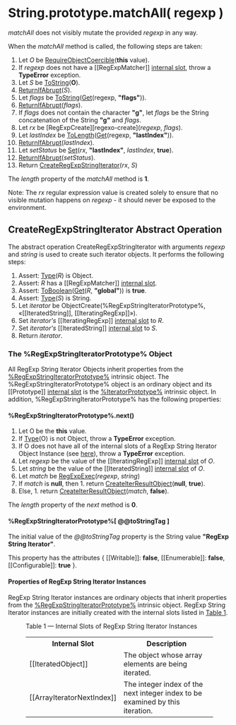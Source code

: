 # String.prototype.matchAll( regexp )</h1>

*matchAll* does not visibly mutate the provided *regexp* in any way.

When the *matchAll* method is called, the following steps are taken:
  1. Let *O* be [RequireObjectCoercible][require-object-coercible](**this** value).
  1. If *regexp* does not have a [[RegExpMatcher]] [internal slot][internal-slot], throw a **TypeError** exception.
  1. Let *S* be [ToString][to-string](**O**).
  1. [ReturnIfAbrupt][return-if-abrupt](*S*).
  1. Let *flags* be [ToString][to-string]([Get][get](regexp, **"flags"**)).
  1. [ReturnIfAbrupt][return-if-abrupt](*flags*).
  1. If *flags* does not contain the character **"g"**, let *flags* be the String concatenation of the String **"g"** and *flags*.
  1. Let *rx* be [RegExpCreate][regexo-create](*regexp*, *flags*).
  1. Let *lastIndex* be [ToLength][to-length]([Get][get](regexp, **"lastIndex"**)).
  1. [ReturnIfAbrupt][return-if-abrupt](*lastIndex*).
  1. Let *setStatus* be [Set][set](*rx*, **"lastIndex"**, *lastIndex*, **true**).
  1. [ReturnIfAbrupt][return-if-abrupt](*setStatus*).
  1. Return [CreateRegExpStringIterator](#createregexpstringiterator-abstract-operation)(*rx*, *S*)

The *length* property of the *matchAll* method is **1**.

Note: The *rx* regular expression value is created solely to ensure that no visible mutation happens on *regexp* - it should never be exposed to the environment.

## CreateRegExpStringIterator Abstract Operation

The abstract operation CreateRegExpStringIterator with arguments *regexp* and *string* is used to create such iterator objects. It performs the following steps:
  1. Assert: [Type][type](*R*) is Object.
  1. Assert: *R* has a [[RegExpMatcher]] [internal slot][internal-slot].
  1. Assert: [ToBoolean][to-boolean]([Get][get](*R*, **"global"**)) is **true**.
  1. Assert: [Type][type](*S*) is String.
  1. Let *iterator* be ObjectCreate(<emu-xref href="#%RegExpStringIteratorPrototype%">%RegExpStringIteratorPrototype%</emu-xref>, «[[IteratedString]], [[IteratingRegExp]]»).
  1. Set *iterator's* [[IteratingRegExp]] [internal slot][internal-slot] to *R*.
  1. Set *iterator's* [[IteratedString]] [internal slot][internal-slot] to *S*.
  1. Return *iterator*.

### The %RegExpStringIteratorPrototype% Object

All RegExp String Iterator Objects inherit properties from the [%RegExpStringIteratorPrototype%](#the-regexpstringiteratorprototype-object) intrinsic object. The %RegExpStringIteratorPrototype% object is an ordinary object and its [[Prototype]] [internal slot][internal-slot] is the [%IteratorPrototype%][iterator-prototype] intrinsic object</a>. In addition, %RegExpStringIteratorPrototype% has the following properties:

#### %RegExpStringIteratorPrototype%.next()
  1. Let O be the **this** value.
  1. If [Type][type](O) is not Object, throw a **TypeError** exception.
  1. If O does not have all of the internal slots of a RegExp String Iterator Object Instance (see [here](#PropertiesOfRegExpStringIteratorInstances)), throw a **TypeError** exception.
  1. Let _regexp_ be the value of the [[IteratingRegExp]] [internal slot][internal-slot] of _O_.
  1. Let _string_ be the value of the [[IteratedString]] [internal slot][internal-slot] of _O_.
  1. Let _match_ be [RegExpExec][regexp-exec](_regexp_, _string_)
  1. If _match_ is **null**, then
    1. return [CreateIterResultObject][create-iter-result-object](**null**, **true**).
  1. Else,
    1. return [CreateIterResultObject][create-iter-result-object](_match_, **false**).

The _length_ property of the _next_ method is **0**.

#### %RegExpStringIteratorPrototype%[ @@toStringTag ]

The initial value of the _@@toStringTag_ property is the String value **"RegExp String Iterator"**.</p>
This property has the attributes { [[Writable]]: **false**, [[Enumerable]]: **false**, [[Configurable]]: **true** }.</p>

#### Properties of RegExp String Iterator Instances</h1>

RegExp String Iterator instances are ordinary objects that inherit properties from the [%RegExpStringIteratorPrototype%](#%RegExpStringIteratorPrototype%) intrinsic object. RegExp String Iterator instances are initially created with the internal slots listed in <a href="#table-1">Table 1</a>.</p>

<figure>
  <figcaption><span id="table-1">Table 1</span> — Internal Slots of RegExp String Iterator Instances</figcaption>
  <table class="real-table">
    <tbody>
      <tr>
        <th>Internal Slot</th>
        <th>Description</th>
      </tr>
      <tr>
        <td>[[IteratedObject]]</td>
        <td>The object whose array elements are being iterated.</td>
      </tr>
      <tr>
        <td>[[ArrayIteratorNextIndex]]</td>
        <td>The integer index of the next integer index to be examined by this iteration.</td>
      </tr>
    </tbody>
  </table>
</figure>

[return-if-abrupt]: http://www.ecma-international.org/ecma-262/6.0/index.html#sec-returnifabrupt
[to-boolean]: http://www.ecma-international.org/ecma-262/6.0/index.html#sec-toboolean
[to-length]: http://www.ecma-international.org/ecma-262/6.0/index.html#sec-tolength
[to-string]: http://www.ecma-international.org/ecma-262/6.0/index.html#sec-tostring
[get]: http://www.ecma-international.org/ecma-262/6.0/index.html#sec-get-o-p
[set]: http://www.ecma-international.org/ecma-262/6.0/index.html#sec-set-o-p-v-throw
[regexp-create]: http://www.ecma-international.org/ecma-262/6.0/index.html#sec-regexpcreate
[regexp-exec]: http://www.ecma-international.org/ecma-262/6.0/index.html#sec-regexpexec
[require-object-coercible]: http://www.ecma-international.org/ecma-262/6.0/index.html#sec-requireobjectcoercible
[internal-slot]: http://www.ecma-international.org/ecma-262/6.0/#sec-object-internal-methods-and-internal-slots
[type]: http://www.ecma-international.org/ecma-262/6.0/#sec-ecmascript-data-types-and-values
[iterator-prototype]: http://www.ecma-international.org/ecma-262/6.0/#sec-%iteratorprototype%-object
[create-iter-result-object]: http://www.ecma-international.org/ecma-262/6.0/index.html#sec-createiterresultobject
